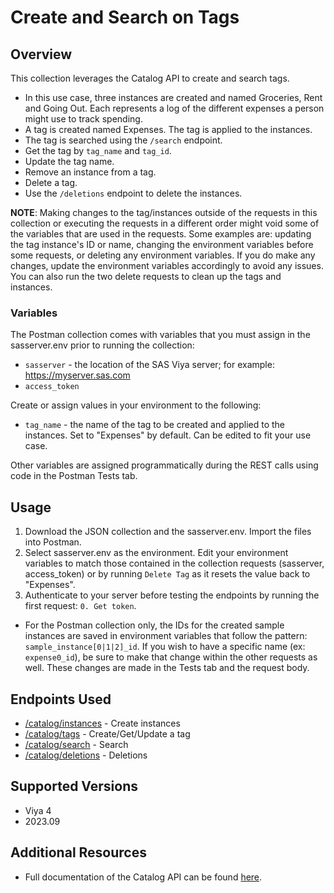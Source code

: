 # Create and Search on Tags
## Overview
This collection leverages the Catalog API to create and search tags.
- In this use case, three instances are created and named Groceries, Rent and Going Out. Each represents a log of the different expenses a person might use to track spending.
- A tag is created named Expenses. The tag is applied to the instances.
- The tag is searched using the `/search` endpoint.
- Get the tag by `tag_name` and `tag_id`.
- Update the tag name.
- Remove an instance from a tag.
- Delete a tag.
- Use the `/deletions` endpoint to delete the instances.

**NOTE**: Making changes to the tag/instances outside of the requests in this collection or executing the requests in a different order might void some of the variables that are used in the requests. Some examples are: updating the tag instance's ID or name, changing the environment variables before some requests, or deleting any environment variables. If you do make any changes, update the environment variables accordingly to avoid any issues. You can also run the two delete requests to clean up the tags and instances.

### Variables
The Postman collection comes with variables that you must assign in the sasserver.env prior to running the collection:
- `sasserver` - the location of the SAS Viya server; for example: https://myserver.sas.com
- `access_token`
<!---->
Create or assign values in your environment to the following:
- `tag_name` - the name of the tag to be created and applied to the instances. Set to "Expenses" by default. Can be edited to fit your use case.
<!---->
Other variables are assigned programmatically during the REST calls using code in the Postman Tests tab.

## Usage
1. Download the JSON collection and the sasserver.env. Import the files into Postman.
2. Select sasserver.env as the environment. Edit your environment variables to match those contained in the collection requests (sasserver, access_token) or by running `Delete Tag` as it resets the value back to "Expenses".
3. Authenticate to your server before testing the endpoints by running the first request: `0. Get token`.
- For the Postman collection only, the IDs for the created sample instances are saved in environment variables that follow the pattern: `sample_instance[0|1|2]_id`. If you wish to have a specific name (ex: `expense0_id`), be sure to make that change within the other requests as well. These changes are made in the Tests tab and the request body.
## Endpoints Used
- [/catalog/instances](https://developer.sas.com/apis/rest/DataManagement/#create-an-instance) - Create instances
- [/catalog/tags](https://developer.sas.com/apis/rest/DataManagement/#catalog-tags) - Create/Get/Update a tag
- [/catalog/search](https://developer.sas.com/apis/rest/DataManagement/#catalog-search) - Search
- [/catalog/deletions](https://developer.sas.com/apis/rest/DataManagement/#catalog-deletions) - Deletions
## Supported Versions
- Viya 4
- 2023.09
## Additional Resources
- Full documentation of the Catalog API can be found [here](http://swagger.na.sas.com/swagger-ui/?url=/apis/catalog/v1/openapi-all.json).